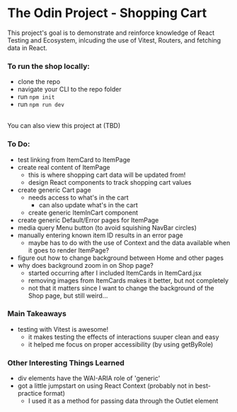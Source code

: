 # The Odin Project - Shopping Cart
This project's goal is to demonstrate and reinforce knowledge of React Testing and Ecosystem, inlcuding the use of Vitest, Routers, and fetching data in React.

### To run the shop locally:
- clone the repo
- navigate your CLI to the repo folder
- run ```npm init```
- run ```npm run dev```
<br>
You can also view this project at (TBD)

### To Do:
- test linking from ItemCard to ItemPage
- create real content of ItemPage
  - this is where shopping cart data will be updated from!
  - design React components to track shopping cart values
- create generic Cart page
  - needs access to what's in the cart
    - can also update what's in the cart
  - create generic ItemInCart component
- create generic Default/Error pages for ItemPage
- media query Menu button (to avoid squishing NavBar circles)
- manually entering known item ID results in an error page
  - maybe has to do with the use of Context and the data available when it goes to render ItemPage?
- figure out how to change background between Home and other pages
- why does background zoom in on Shop page?
  - started occurring after I included ItemCards in ItemCard.jsx
  - removing images from ItemCards makes it better, but not completely
  - not that it matters since I want to change the background of the Shop page, but still weird...

### Main Takeaways
- testing with Vitest is awesome!
  - it makes testing the effects of interactions suuper clean and easy
  - it helped me focus on proper accessibility (by using getByRole)

### Other Interesting Things Learned
- div elements have the WAI-ARIA role of 'generic'
- got a little jumpstart on using React Context (probably not in best-practice format)
  - I used it as a method for passing data through the Outlet element